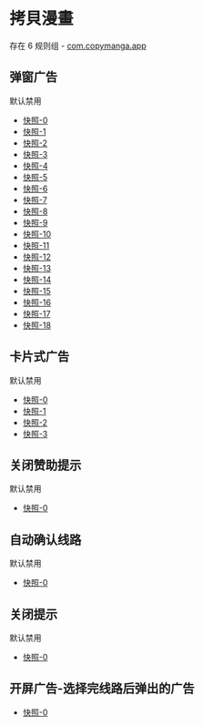 # 拷貝漫畫

存在 6 规则组 - [com.copymanga.app](/src/apps/com.copymanga.app.ts)

## 弹窗广告

默认禁用

- [快照-0](https://i.gkd.li/import/13259085)
- [快照-1](https://i.gkd.li/import/13625486)
- [快照-2](https://i.gkd.li/import/12504486)
- [快照-3](https://i.gkd.li/import/12504488)
- [快照-4](https://i.gkd.li/import/13344156)
- [快照-5](https://i.gkd.li/import/13696292)
- [快照-6](https://i.gkd.li/import/12504520)
- [快照-7](https://i.gkd.li/import/12661019)
- [快照-8](https://i.gkd.li/import/13193877)
- [快照-9](https://i.gkd.li/import/12892156)
- [快照-10](https://i.gkd.li/import/12504501)
- [快照-11](https://i.gkd.li/import/13259082)
- [快照-12](https://i.gkd.li/import/13246786)
- [快照-13](https://i.gkd.li/import/13521801)
- [快照-14](https://i.gkd.li/import/13332719)
- [快照-15](https://i.gkd.li/import/13233178)
- [快照-16](https://i.gkd.li/import/13372542)
- [快照-17](https://i.gkd.li/import/12925052)
- [快照-18](https://i.gkd.li/import/12925095)

## 卡片式广告

默认禁用

- [快照-0](https://i.gkd.li/import/12504525)
- [快照-1](https://i.gkd.li/import/13761154)
- [快照-2](https://i.gkd.li/import/12851671)
- [快照-3](https://i.gkd.li/import/12909005)

## 关闭赞助提示

默认禁用

- [快照-0](https://i.gkd.li/import/12851627)

## 自动确认线路

默认禁用

- [快照-0](https://i.gkd.li/import/13233179)

## 关闭提示

默认禁用

- [快照-0](https://i.gkd.li/import/13233180)

## 开屏广告-选择完线路后弹出的广告

- [快照-0](https://i.gkd.li/import/14075553)
